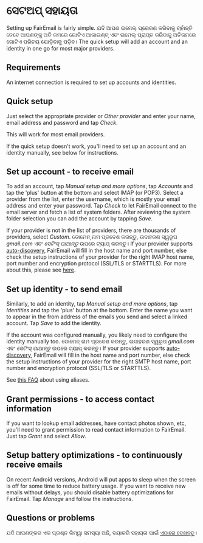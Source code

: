 # ସେଟଅପ୍ ସହାୟତା

Setting up FairEmail is fairly simple. ଯଦି ଆପଣ ଇମେଲ୍ ପ୍ରେରଣ କରିବାକୁ ଚାହାଁନ୍ତି ତେବେ ଆପଣଙ୍କୁ ଅତି କମରେ ଗୋଟିଏ ଆକାଉଣ୍ଟ୍ ଏବଂ ଇମେଲ୍ ପ୍ରାପ୍ତ କରିବାକୁ ଅତିକମରେ ଗୋଟିଏ ପରିଚୟ ଯୋଡ଼ିବାକୁ ପଡ଼ିବ। The quick setup will add an account and an identity in one go for most major providers.

## Requirements

An internet connection is required to set up accounts and identities.

## Quick setup

Just select the appropriate provider or *Other provider* and enter your name, email address and password and tap *Check*.

This will work for most email providers.

If the quick setup doesn't work, you'll need to set up an account and an identity manually, see below for instructions.

## Set up account - to receive email

To add an account, tap *Manual setup and more options*, tap *Accounts* and tap the 'plus' button at the bottom and select IMAP (or POP3). Select a provider from the list, enter the username, which is mostly your email address and enter your password. Tap *Check* to let FairEmail connect to the email server and fetch a list of system folders. After reviewing the system folder selection you can add the account by tapping *Save*.

If your provider is not in the list of providers, there are thousands of providers, select *Custom*. ଡୋମେନ୍ ନାମ ପ୍ରବେଶ କରନ୍ତୁ, ଉଦାହରଣ ସ୍ୱରୂପ *gmail.com* ଏବଂ *ସେଟିଂସ୍ ପାଆନ୍ତୁ* ଉପରେ ଟ୍ୟାପ୍ କରନ୍ତୁ। If your provider supports [auto-discovery](https://tools.ietf.org/html/rfc6186), FairEmail will fill in the host name and port number, else check the setup instructions of your provider for the right IMAP host name, port number and encryption protocol (SSL/TLS or STARTTLS). For more about this, please see [here](https://github.com/M66B/FairEmail/blob/master/FAQ.md#authorizing-accounts).

## Set up identity - to send email

Similarly, to add an identity, tap *Manual setup and more options*, tap *Identities* and tap the 'plus' button at the bottom. Enter the name you want to appear in the from address of the emails you send and select a linked account. Tap *Save* to add the identity.

If the account was configured manually, you likely need to configure the identity manually too. ଡୋମେନ୍ ନାମ ପ୍ରବେଶ କରନ୍ତୁ, ଉଦାହରଣ ସ୍ୱରୂପ *gmail.com* ଏବଂ *ସେଟିଂସ୍ ପାଆନ୍ତୁ* ଉପରେ ଟ୍ୟାପ୍ କରନ୍ତୁ। If your provider supports [auto-discovery](https://tools.ietf.org/html/rfc6186), FairEmail will fill in the host name and port number, else check the setup instructions of your provider for the right SMTP host name, port number and encryption protocol (SSL/TLS or STARTTLS).

See [this FAQ](https://github.com/M66B/FairEmail/blob/master/FAQ.md#FAQ9) about using aliases.

## Grant permissions - to access contact information

If you want to lookup email addresses, have contact photos shown, etc, you'll need to grant permission to read contact information to FairEmail. Just tap *Grant* and select *Allow*.

## Setup battery optimizations - to continuously receive emails

On recent Android versions, Android will put apps to sleep when the screen is off for some time to reduce battery usage. If you want to receive new emails without delays, you should disable battery optimizations for FairEmail. Tap *Manage* and follow the instructions.

## Questions or problems

ଯଦି ଆପଣଙ୍କର ଏକ ପ୍ରଶ୍ନ କିମ୍ୱା ସମସ୍ୟା ଅଛି, ଦୟାକରି ସହାୟତା ପାଇଁ [ଏଠାରେ ଦେଖନ୍ତୁ](https://github.com/M66B/FairEmail/blob/master/FAQ.md)।